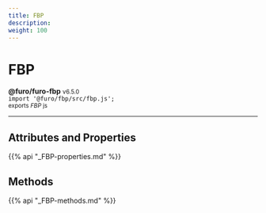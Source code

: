 ```yaml
---
title: FBP
description: 
weight: 100
---
```


# FBP

**@furo/furo-fbp** <small>v6.5.0</small>
<br>`import '@furo/fbp/src/fbp.js';`<small>
<br>exports *FBP* js</small>


****



## Attributes and Properties
{{% api "_FBP-properties.md" %}}






















## Methods
{{% api "_FBP-methods.md" %}}


















